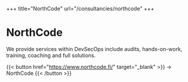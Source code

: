 +++
title="NorthCode"
url="/consultancies/northcode"
+++

# NorthCode

We provide services within DevSecOps include audits, hands-on-work, training, coaching and full solutions.

{{< button href="https://www.northcode.fi/" target="_blank" >}}
-> NorthCode
{{< /button >}}
